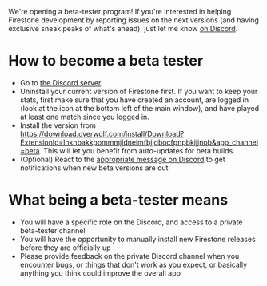 We're opening a beta-tester program! If you're interested in helping Firestone development by reporting issues on the next versions (and having exclusive sneak peaks of what's ahead), just let me know [on Discord](https://discord.gg/FhEHn8w).

# How to become a beta tester

-   Go to [the Discord server](https://discord.gg/FhEHn8w)
-   Uninstall your current version of Firestone first. If you want to keep your stats, first make sure that you have created an account, are logged in (look at the icon at the bottom left of the main window), and have played at least one match since you logged in.
-   Install the version from https://download.overwolf.com/install/Download?ExtensionId=lnknbakkpommmjjdnelmfbjjdbocfpnpbkijjnob&app_channel=beta. This will let you benefit from auto-updates for beta builds.
-   (Optional) React to the [appropriate message on Discord](https://discord.com/channels/187101197767933952/718113027244818543/799283504490741771) to get notifications when new beta versions are out

# What being a beta-tester means

-   You will have a specific role on the Discord, and access to a private beta-tester channel
-   You will have the opportunity to manually install new Firestone releases before they are officially up
-   Please provide feedback on the private Discord channel when you encounter bugs, or things that don't work as you expect, or basically anything you think could improve the overall app
